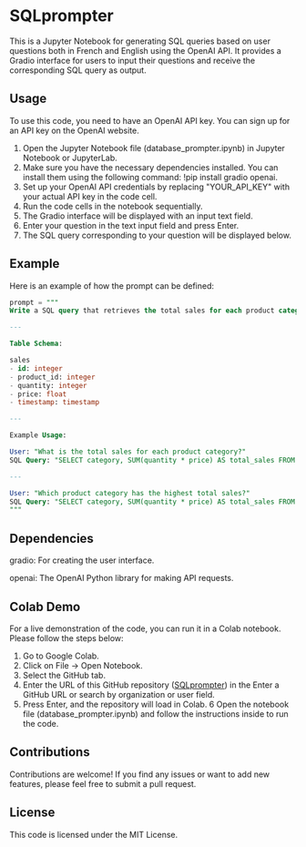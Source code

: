 # SQLprompter
 This is a Jupyter Notebook for generating SQL queries based on user questions both in French and English using the OpenAI API. It provides a Gradio interface for users to input their questions and receive the corresponding SQL query as output.

## Usage
To use this code, you need to have an OpenAI API key. You can sign up for an API key on the OpenAI website.

1. Open the Jupyter Notebook file (database_prompter.ipynb) in Jupyter Notebook or JupyterLab.
2. Make sure you have the necessary dependencies installed. You can install them using the following command: !pip install gradio openai.
3. Set up your OpenAI API credentials by replacing "YOUR_API_KEY" with your actual API key in the code cell.
4. Run the code cells in the notebook sequentially.
5. The Gradio interface will be displayed with an input text field.
6. Enter your question in the text input field and press Enter.
7. The SQL query corresponding to your question will be displayed below.

## Example
Here is an example of how the prompt can be defined:

```SQL
prompt = """
Write a SQL query that retrieves the total sales for each product category from the 'sales' table.

---

Table Schema:

sales
- id: integer
- product_id: integer
- quantity: integer
- price: float
- timestamp: timestamp

---

Example Usage:

User: "What is the total sales for each product category?"
SQL Query: "SELECT category, SUM(quantity * price) AS total_sales FROM products JOIN sales ON products.id = sales.product_id GROUP BY category;"

---

User: "Which product category has the highest total sales?"
SQL Query: "SELECT category, SUM(quantity * price) AS total_sales FROM products JOIN sales ON products.id = sales.product_id GROUP BY category ORDER BY total_sales DESC LIMIT 1;"
"""

```

## Dependencies
gradio: For creating the user interface.

openai: The OpenAI Python library for making API requests.

## Colab Demo
For a live demonstration of the code, you can run it in a Colab notebook. Please follow the steps below:

1. Go to Google Colab.
2. Click on File -> Open Notebook.
3. Select the GitHub tab.
4. Enter the URL of this GitHub repository ([SQLprompter](https://github.com/LeHaroun/SQLprompter)) in the Enter a GitHub URL or search by organization or user field.
5. Press Enter, and the repository will load in Colab.
6 Open the notebook file (database_prompter.ipynb) and follow the instructions inside to run the code.

## Contributions
Contributions are welcome! If you find any issues or want to add new features, please feel free to submit a pull request.

## License
This code is licensed under the MIT License.
